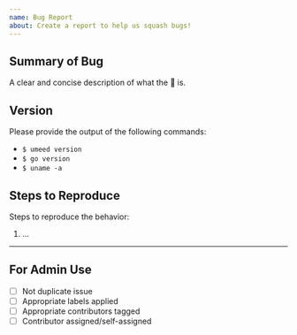 ```yaml
---
name: Bug Report 
about: Create a report to help us squash bugs!
---
```


<!-- < < < < < < < < < < < < < < < < < < < < < < < < < < < < < < < < < < < < ☺
v Thanks for opening an issue!
v
v Before smashing the submit button please review the template.
v Also, please also ensure that this is not a duplicate issue :)
☺ > > > > > > > > > > > > > > > > > > > > > > > > > > > > > > > > > > > >  -->

## Summary of Bug

A clear and concise description of what the 🐞 is.

## Version

Please provide the output of the following commands:

- `$ umeed version`
- `$ go version`
- `$ uname -a`

## Steps to Reproduce

Steps to reproduce the behavior:

1. ...

----

## For Admin Use

- [ ] Not duplicate issue
- [ ] Appropriate labels applied
- [ ] Appropriate contributors tagged
- [ ] Contributor assigned/self-assigned
